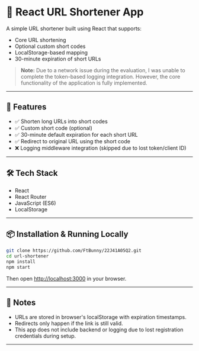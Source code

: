 # 🔗 React URL Shortener App

A simple URL shortener built using React that supports:

- Core URL shortening
- Optional custom short codes
- LocalStorage-based mapping
- 30-minute expiration of short URLs

> **Note:** Due to a network issue during the evaluation, I was unable to complete the token-based logging integration. However, the core functionality of the application is fully implemented.

---

## 🚀 Features

- ✅ Shorten long URLs into short codes
- ✅ Custom short code (optional)
- ✅ 30-minute default expiration for each short URL
- ✅ Redirect to original URL using the short code
- ❌ Logging middleware integration (skipped due to lost token/client ID)

---

## 🛠️ Tech Stack

- React
- React Router
- JavaScript (ES6)
- LocalStorage

---

## 📦 Installation & Running Locally

```bash
git clone https://github.com/FtBunny/22J41A05Q2.git
cd url-shortener
npm install
npm start
```

Then open [http://localhost:3000](http://localhost:3000) in your browser.

---


## 📌 Notes

- URLs are stored in browser's localStorage with expiration timestamps.
- Redirects only happen if the link is still valid.
- This app does not include backend or logging due to lost registration credentials during setup.

---


